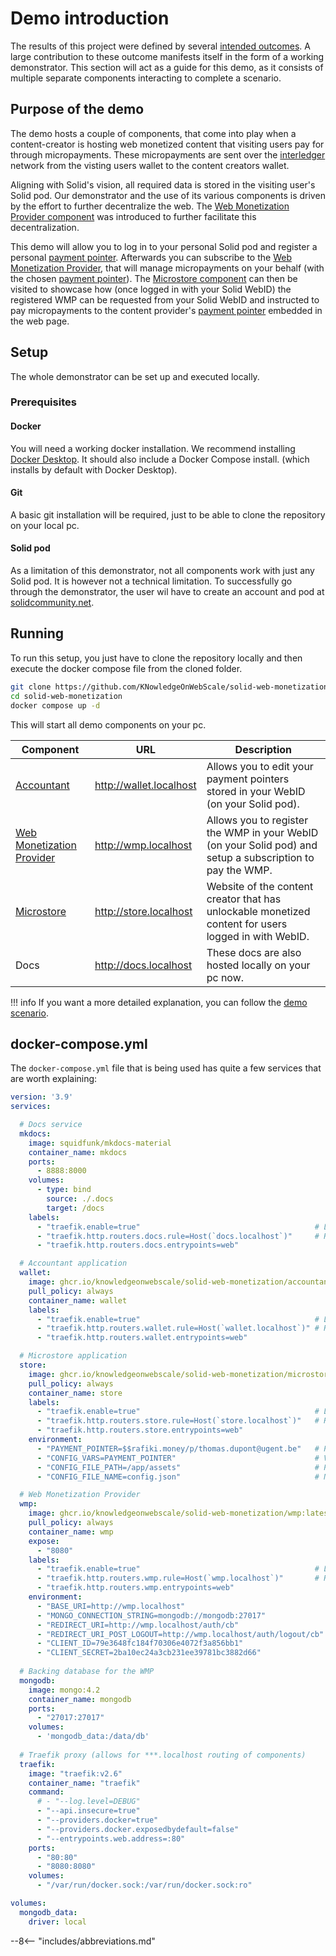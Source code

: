 # Demo introduction

The results of this project were defined by several [intended outcomes](/#intended-outcomes). A large contribution to these outcome manifests itself in the form of a working demonstrator. This section will act as a guide for this demo, as it consists of multiple separate components interacting to complete a scenario.

## Purpose of the demo

The demo hosts a couple of components, that come into play when a content-creator is hosting web monetized content that visiting users pay for through micropayments. These micropayments are sent over the [interledger](https://interledger.org/) network from the visting users wallet to the content creators wallet.

Aligning with Solid's vision, all required data is stored in the visiting user's Solid pod. Our demonstrator and the use of its various components is driven by the effort to further decentralize the web. The [Web Monetization Provider component](/solid-web-monetization/wmp) was introduced to further facilitate this decentralization.

This demo will allow you to log in to your personal Solid pod and register a personal [payment pointer](https://paymentpointers.org/). Afterwards you can subscribe to the [Web Monetization Provider](/solid-web-monetization/wmp), that will manage micropayments on your behalf (with the chosen [payment pointer](https://paymentpointers.org/)). The [Microstore component](/solid-web-monetization/microstore) can then be visited to showcase how (once logged in with your Solid WebID) the registered WMP can be requested from your Solid WebID and instructed to pay micropayments to the content provider's [payment pointer](https://paymentpointers.org/) embedded in the web page.

## Setup

The whole demonstrator can be set up and executed locally.

### Prerequisites

#### Docker

You will need a working docker installation. We recommend installing [Docker Desktop](https://www.docker.com/get-started). It should also include a Docker Compose install. (which installs by default with Docker Desktop).

#### Git

A basic git installation will be required, just to be able to clone the repository on your local pc.

#### Solid pod

As a limitation of this demonstrator, not all components work with just any Solid pod. It is however not a technical limitation. To successfully go through the demonstrator, the user wil have to create an account and pod at [solidcommunity.net](https://solidcommunity.net/register).

## Running

To run this setup, you just have to clone the repository locally and then execute the docker compose file from the cloned folder.

```bash
git clone https://github.com/KNowledgeOnWebScale/solid-web-monetization.git
cd solid-web-monetization
docker compose up -d
```

This will start all demo components on your pc.

Component | URL | Description
----------|-----|------------
[Accountant](/solid-web-monetization/accountant) | http://wallet.localhost | Allows you to edit your payment pointers stored in your WebID (on your Solid pod).
[Web Monetization Provider](/solid-web-monetization/wmp) | http://wmp.localhost | Allows you to register the WMP in your WebID (on your Solid pod) and setup a subscription to pay the WMP.
[Microstore](/solid-web-monetization/microstore) | http://store.localhost | Website of the content creator that has unlockable monetized content for users logged in with WebID.
Docs | http://docs.localhost | These docs are also hosted locally on your pc now.


!!! info
    If you want a more detailed explanation, you can follow the [demo scenario](/solid-web-monetization/demo/scenario).

## docker-compose.yml

The `docker-compose.yml` file that is being used has quite a few services that are worth explaining:

```yaml linenums="1"
version: '3.9'
services:

  # Docs service
  mkdocs:                                                                           
    image: squidfunk/mkdocs-material
    container_name: mkdocs
    ports:
      - 8888:8000
    volumes:
      - type: bind
        source: ./.docs
        target: /docs
    labels:
      - "traefik.enable=true"                                       # Let traefik pick this up
      - "traefik.http.routers.docs.rule=Host(`docs.localhost`)"     # Route docs.localhost
      - "traefik.http.routers.docs.entrypoints=web"

  # Accountant application
  wallet:
    image: ghcr.io/knowledgeonwebscale/solid-web-monetization/accountant:latest
    pull_policy: always
    container_name: wallet
    labels:
      - "traefik.enable=true"                                       # Let traefik pick this up
      - "traefik.http.routers.wallet.rule=Host(`wallet.localhost`)" # Route wallet.localhost
      - "traefik.http.routers.wallet.entrypoints=web"

  # Microstore application
  store:
    image: ghcr.io/knowledgeonwebscale/solid-web-monetization/microstore:latest
    pull_policy: always
    container_name: store
    labels:
      - "traefik.enable=true"                                       # Let traefik pick this up   
      - "traefik.http.routers.store.rule=Host(`store.localhost`)"   # Route store.localhost
      - "traefik.http.routers.store.entrypoints=web"
    environment:
      - "PAYMENT_POINTER=$$rafiki.money/p/thomas.dupont@ugent.be"   # Paymentpointer of content creator
      - "CONFIG_VARS=PAYMENT_POINTER"                               # Variables to expose to the app
      - "CONFIG_FILE_PATH=/app/assets"                              # Path of the config file
      - "CONFIG_FILE_NAME=config.json"                              # Name of the config file

  # Web Monetization Provider
  wmp:
    image: ghcr.io/knowledgeonwebscale/solid-web-monetization/wmp:latest
    pull_policy: always
    container_name: wmp
    expose:
      - "8080"
    labels:
      - "traefik.enable=true"                                       # Let traefik pick this up
      - "traefik.http.routers.wmp.rule=Host(`wmp.localhost`)"       # Route wmp.localhost
      - "traefik.http.routers.wmp.entrypoints=web"
    environment:
      - "BASE_URI=http://wmp.localhost"                                 # Uri to register/write in the pod
      - "MONGO_CONNECTION_STRING=mongodb://mongodb:27017"               # The database connection string
      - "REDIRECT_URI=http://wmp.localhost/auth/cb"                     # The WebID-OIDC redirect URI
      - "REDIRECT_URI_POST_LOGOUT=http://wmp.localhost/auth/logout/cb"  # The redirect URI after logout
      - "CLIENT_ID=79e3648fc184f70306e4072f3a856bb1"                    # The client ID (see docs)
      - "CLIENT_SECRET=2ba10ec24a3cb231ee39781bc3882d66"                # The client secret (see docs)
  
  # Backing database for the WMP
  mongodb:
    image: mongo:4.2
    container_name: mongodb
    ports:
      - "27017:27017"
    volumes:
      - 'mongodb_data:/data/db'
  
  # Traefik proxy (allows for ***.localhost routing of components)
  traefik:
    image: "traefik:v2.6"
    container_name: "traefik"
    command:
      # - "--log.level=DEBUG"
      - "--api.insecure=true"
      - "--providers.docker=true"
      - "--providers.docker.exposedbydefault=false"
      - "--entrypoints.web.address=:80"
    ports:
      - "80:80"
      - "8080:8080"
    volumes:
      - "/var/run/docker.sock:/var/run/docker.sock:ro"

volumes:
  mongodb_data:
    driver: local

```


--8<-- "includes/abbreviations.md"